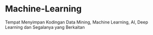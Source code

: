 # Machine-Learning
Tempat Menyimpan Kodingan Data Mining, Machine Learning, AI, Deep Learning dan Segalanya yang Berkaitan
